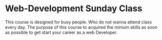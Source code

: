 # Web-Development Sunday Class
This course is designed for busy people. Who do not wanna attend class every day.
The purpose of this course to acquired the minium skills as soon as possible to get start your career as a web Developer.
